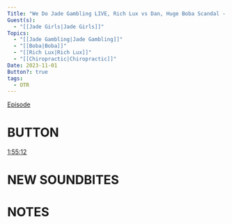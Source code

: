 ```yaml
---
Title: "We Do Jade Gambling LIVE, Rich Lux vs Dan, Huge Boba Scandal - Off The Rails #92"
Guest(s):
  - "[[Jade Girls|Jade Girls]]"
Topics:
  - "[[Jade Gambling|Jade Gambling]]"
  - "[[Boba|Boba]]"
  - "[[Rich Lux|Rich Lux]]"
  - "[[Chiropractic|Chiropractic]]"
Date: 2023-11-01
Button?: true
tags:
  - OTR
---
```

[Episode](https://youtu.be/HbhH3KAN75I)
# BUTTON
[1:55:12](https://youtu.be/HbhH3KAN75I?t=6912)
# NEW SOUNDBITES

# NOTES

